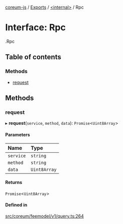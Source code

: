 [coreum-js](../README.md) / [Exports](../modules.md) / [<internal\>](../modules/internal_.md) / Rpc

# Interface: Rpc

[<internal>](../modules/internal_.md).Rpc

## Table of contents

### Methods

- [request](internal_.Rpc.md#request)

## Methods

### request

▸ **request**(`service`, `method`, `data`): `Promise`<`Uint8Array`\>

#### Parameters

| Name | Type |
| :------ | :------ |
| `service` | `string` |
| `method` | `string` |
| `data` | `Uint8Array` |

#### Returns

`Promise`<`Uint8Array`\>

#### Defined in

[src/coreum/feemodel/v1/query.ts:264](https://github.com/PulsaraIO/coreum-js/blob/64a1208/src/coreum/feemodel/v1/query.ts#L264)
